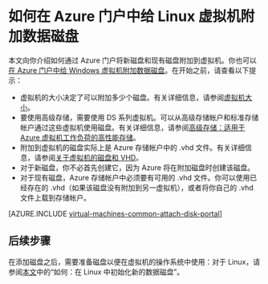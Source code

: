<properties
	pageTitle="给 Linux 虚拟机附加数据磁盘 | Azure"
	description="如何使用资源管理器部署模型在 Azure 门户中将新磁盘或现有数据磁盘附加到 Linux VM。"
	services="virtual-machines-linux"
	documentationCenter=""
	authors="cynthn"
	manager="timlt"
	editor=""
	tags="azure-resource-manager"/>

<tags
	ms.service="virtual-machines-linux"
	ms.date="01/21/2016"
	wacn.date="06/07/2016"/>

# 如何在 Azure 门户中给 Linux 虚拟机附加数据磁盘

本文向你介绍如何通过 Azure 门户将新磁盘和现有磁盘附加到虚拟机。你也可以[在 Azure 门户中给 Windows 虚拟机附加数据磁盘](/documentation/articles/virtual-machines-windows-attach-disk-portal)。在开始之前，请查看以下提示：

- 虚拟机的大小决定了可以附加多少个磁盘。有关详细信息，请参阅[虚拟机大小](/documentation/articles/virtual-machines-linux-sizes)。
- 要使用高级存储，需要使用 DS 系列虚拟机。可以从高级存储帐户和标准存储帐户通过这些虚拟机使用磁盘。有关详细信息，请参阅[高级存储：适用于 Azure 虚拟机工作负荷的高性能存储](/documentation/articles/storage-premium-storage)。
- 附加到虚拟机的磁盘实际上是 Azure 存储帐户中的 .vhd 文件。有关详细信息，请参阅[关于虚拟机的磁盘和 VHD](/documentation/articles/virtual-machines-linux-about-disks-vhds)。
- 对于新磁盘，你不必首先创建它，因为 Azure 将在附加磁盘时创建该磁盘。
- 对于现有磁盘，Azure 存储帐户中必须要有可用的 .vhd 文件。你可以使用已经存在的 .vhd（如果该磁盘没有附加到另一虚拟机），或者将你自己的 .vhd 文件上载到存储帐户。

[AZURE.INCLUDE [virtual-machines-common-attach-disk-portal](../includes/virtual-machines-common-attach-disk-portal.md)]

## 后续步骤

在添加磁盘之后，需要准备磁盘以便在虚拟机的操作系统中使用：对于 Linux，请参阅[本文](/documentation/articles/virtual-machines-linux-classic-attach-disk#how-to-initialize-a-new-data-disk-in-linux)中的“如何：在 Linux 中初始化新的数据磁盘”。

<!---HONumber=Mooncake_0411_2016-->